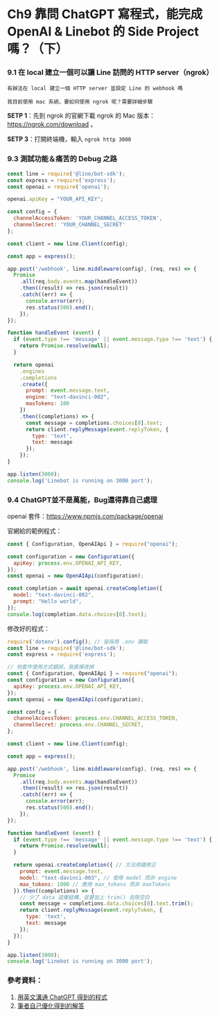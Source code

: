 # Ch9	靠問 ChatGPT 寫程式，能完成 OpenAI & Linebot 的 Side Project 嗎？（下）

### 9.1	在 local 建立一個可以讓 Line 訪問的 HTTP server（ngrok）

`有辦法在 local 建立一個 HTTP server 並設定 Line 的 webhook 嗎`

`我目前使用 mac 系統，要如何使用 ngrok 呢？需要詳細步驟`

**SETP 1**：先到 ngrok 的官網下載 ngrok 的 Mac 版本：https://ngrok.com/download 。

**SETP 3**：打開終端機，輸入 `ngrok http 3000`

### 9.3	測試功能＆痛苦的 Debug 之路

```js
const line = require('@line/bot-sdk');
const express = require('express');
const openai = require('openai');

openai.apiKey = "YOUR_API_KEY";

const config = {
  channelAccessToken: 'YOUR_CHANNEL_ACCESS_TOKEN',
  channelSecret: 'YOUR_CHANNEL_SECRET'
};

const client = new line.Client(config);

const app = express();

app.post('/webhook', line.middleware(config), (req, res) => {
  Promise
    .all(req.body.events.map(handleEvent))
    .then((result) => res.json(result))
    .catch((err) => {
      console.error(err);
      res.status(500).end();
    });
});

function handleEvent (event) {
  if (event.type !== 'message' || event.message.type !== 'text') {
    return Promise.resolve(null);
  }

  return openai
    .engines
    .completions
    .create({
      prompt: event.message.text,
      engine: "text-davinci-002",
      maxTokens: 100
    })
    .then((completions) => {
      const message = completions.choices[0].text;
      return client.replyMessage(event.replyToken, {
        type: 'text',
        text: message
      });
    });
}

app.listen(3000);
console.log('Linebot is running on 3000 port');
```

### 9.4	ChatGPT並不是萬能，Bug還得靠自己處理

openai 套件：https://www.npmjs.com/package/openai

官網給的範例程式：
```js
const { Configuration, OpenAIApi } = require("openai");

const configuration = new Configuration({
  apiKey: process.env.OPENAI_API_KEY,
});
const openai = new OpenAIApi(configuration);

const completion = await openai.createCompletion({
  model: "text-davinci-002",
  prompt: "Hello world",
});
console.log(completion.data.choices[0].text);
```

修改好的程式：
```js
require('dotenv').config(); // 皆採用 .env 讀取
const line = require('@line/bot-sdk');
const express = require('express');

// 他套件使用方式錯誤，我直接改掉
const { Configuration, OpenAIApi } = require("openai"); 
const configuration = new Configuration({
  apiKey: process.env.OPENAI_API_KEY,
});
const openai = new OpenAIApi(configuration);

const config = {
  channelAccessToken: process.env.CHANNEL_ACCESS_TOKEN,
  channelSecret: process.env.CHANNEL_SECRET,
};

const client = new line.Client(config);

const app = express();

app.post('/webhook', line.middleware(config), (req, res) => {
  Promise
    .all(req.body.events.map(handleEvent))
    .then((result) => res.json(result))
    .catch((err) => {
      console.error(err);
      res.status(500).end();
    });
});

function handleEvent (event) {
  if (event.type !== 'message' || event.message.type !== 'text') {
    return Promise.resolve(null);
  }

  return openai.createCompletion({ // 方法用錯修正
    prompt: event.message.text,
    model: "text-davinci-003", // 使用 model 而非 engine
    max_tokens: 1000 // 應用 max_tokens 而非 maxTokens
  }).then((completions) => {
    // 少了 data 這層結構，並要加上 trim() 去除空白
    const message = completions.data.choices[0].text.trim();
    return client.replyMessage(event.replyToken, {
      type: 'text',
      text: message
    });
  });
}

app.listen(3000);
console.log('Linebot is running on 3000 port');
```

### 參考資料：
1.	[用英文溝通 ChatGPT 得到的程式](https://github.com/dean9703111/chatGPT/blob/master/Ch09/myproject/en-index.js)
2.	[筆者自己優化得到的解答](https://github.com/dean9703111/chatGPT/blob/master/Ch09/myproject/index.js)
